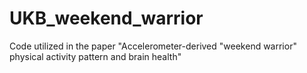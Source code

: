 # UKB_weekend_warrior
Code utilized in the paper "Accelerometer-derived "weekend warrior" physical activity pattern and brain health"

